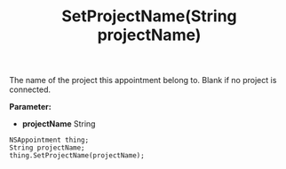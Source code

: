 ﻿---
uid: crmscript_ref_NSAppointment_SetProjectName
title: SetProjectName(String projectName)
intellisense: NSAppointment.SetProjectName
keywords: NSAppointment, GetProjectName
so.topic: reference
---

The name of the project this appointment belong to. Blank if no project is connected.

**Parameter:** 
 - **projectName** String

```crmscript
NSAppointment thing;
String projectName;
thing.SetProjectName(projectName);
```

